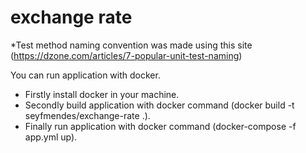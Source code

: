 # exchange rate

*Test method naming convention was made using this site (https://dzone.com/articles/7-popular-unit-test-naming)

You can run application with docker. 
* Firstly install docker in your machine. 
* Secondly build application with docker command (docker build -t seyfmendes/exchange-rate .).
* Finally run application with docker command (docker-compose -f app.yml up).  